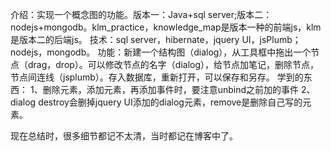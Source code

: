 介绍：实现一个概念图的功能。版本一：Java+sql server;版本二：nodejs+mongodb。klm_practice，knowledge_map是版本一种的前端js，klm是版本二的后端js。
技术：sql server，hibernate，jquery UI，jsPlumb；nodejs，mongodb。
功能：新建一个结构图（dialog），从工具框中拖出一个节点（drag，drop）。可以修改节点的名字（dialog），给节点加笔记，删除节点，节点间连线（jsplumb）。存入数据库，重新打开，可以保存和另存。
学到的东西：
1、删除元素，添加元素，再添加事件时，要注意unbind之前加的事件
2、dialog destroy会删掉jquery UI添加的dialog元素，remove是删除自己写的元素。


现在总结时，很多细节都记不太清，当时都记在博客中了。
